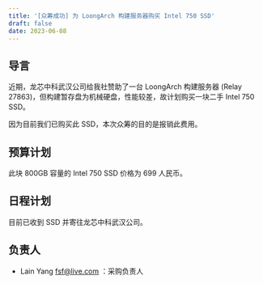 ```yaml
---
title: '[众筹成功] 为 LoongArch 构建服务器购买 Intel 750 SSD'
draft: false
date: 2023-06-08
---
```


## 导言

近期，龙芯中科武汉公司给我社赞助了一台 LoongArch 构建服务器 (Relay 27863)，但构建暂存盘为机械硬盘，性能较差，故计划购买一块二手 Intel 750 SSD。

因为目前我们已购买此 SSD，本次众筹的目的是报销此费用。

## 预算计划

此块 800GB 容量的 Intel 750 SSD 价格为 699 人民币。

## 日程计划

目前已收到 SSD 并寄往龙芯中科武汉公司。

## 负责人

- Lain Yang <fsf@live.com> ：采购负责人
